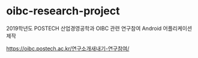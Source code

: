 # oibc-research-project
2019학년도 POSTECH 산업경영공학과 OIBC 관련 연구참여 Android 어플리케이션 제작

https://oibc.postech.ac.kr/연구소개새내기-연구참여/

